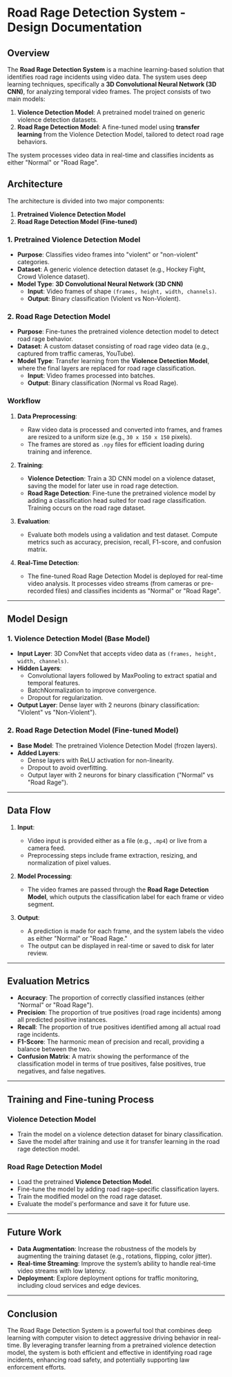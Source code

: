 # Road Rage Detection System - Design Documentation

## Overview
The **Road Rage Detection System** is a machine learning-based solution that identifies road rage incidents using video data. The system uses deep learning techniques, specifically a **3D Convolutional Neural Network (3D CNN)**, for analyzing temporal video frames. The project consists of two main models:

1. **Violence Detection Model**: A pretrained model trained on generic violence detection datasets.
2. **Road Rage Detection Model**: A fine-tuned model using **transfer learning** from the Violence Detection Model, tailored to detect road rage behaviors.

The system processes video data in real-time and classifies incidents as either "Normal" or "Road Rage".

## Architecture

The architecture is divided into two major components:
1. **Pretrained Violence Detection Model**
2. **Road Rage Detection Model (Fine-tuned)**

### 1. **Pretrained Violence Detection Model**
   - **Purpose**: Classifies video frames into "violent" or "non-violent" categories.
   - **Dataset**: A generic violence detection dataset (e.g., Hockey Fight, Crowd Violence dataset).
   - **Model Type**: **3D Convolutional Neural Network (3D CNN)**
     - **Input**: Video frames of shape `(frames, height, width, channels)`.
     - **Output**: Binary classification (Violent vs Non-Violent).

### 2. **Road Rage Detection Model**
   - **Purpose**: Fine-tunes the pretrained violence detection model to detect road rage behavior.
   - **Dataset**: A custom dataset consisting of road rage video data (e.g., captured from traffic cameras, YouTube).
   - **Model Type**: Transfer learning from the **Violence Detection Model**, where the final layers are replaced for road rage classification.
     - **Input**: Video frames processed into batches.
     - **Output**: Binary classification (Normal vs Road Rage).

### Workflow

1. **Data Preprocessing**:
   - Raw video data is processed and converted into frames, and frames are resized to a uniform size (e.g., `30 x 150 x 150` pixels).
   - The frames are stored as `.npy` files for efficient loading during training and inference.

2. **Training**:
   - **Violence Detection**: Train a 3D CNN model on a violence dataset, saving the model for later use in road rage detection.
   - **Road Rage Detection**: Fine-tune the pretrained violence model by adding a classification head suited for road rage classification. Training occurs on the road rage dataset.

3. **Evaluation**:
   - Evaluate both models using a validation and test dataset. Compute metrics such as accuracy, precision, recall, F1-score, and confusion matrix.
   
4. **Real-Time Detection**:
   - The fine-tuned Road Rage Detection Model is deployed for real-time video analysis. It processes video streams (from cameras or pre-recorded files) and classifies incidents as "Normal" or "Road Rage".

---

## Model Design

### **1. Violence Detection Model (Base Model)**
   - **Input Layer**: 3D ConvNet that accepts video data as `(frames, height, width, channels)`.
   - **Hidden Layers**: 
     - Convolutional layers followed by MaxPooling to extract spatial and temporal features.
     - BatchNormalization to improve convergence.
     - Dropout for regularization.
   - **Output Layer**: Dense layer with 2 neurons (binary classification: "Violent" vs "Non-Violent").

### **2. Road Rage Detection Model (Fine-tuned Model)**
   - **Base Model**: The pretrained Violence Detection Model (frozen layers).
   - **Added Layers**:
     - Dense layers with ReLU activation for non-linearity.
     - Dropout to avoid overfitting.
     - Output layer with 2 neurons for binary classification ("Normal" vs "Road Rage").

---

## Data Flow

1. **Input**:
   - Video input is provided either as a file (e.g., `.mp4`) or live from a camera feed.
   - Preprocessing steps include frame extraction, resizing, and normalization of pixel values.

2. **Model Processing**:
   - The video frames are passed through the **Road Rage Detection Model**, which outputs the classification label for each frame or video segment.

3. **Output**:
   - A prediction is made for each frame, and the system labels the video as either "Normal" or "Road Rage."
   - The output can be displayed in real-time or saved to disk for later review.

---

## Evaluation Metrics

- **Accuracy**: The proportion of correctly classified instances (either "Normal" or "Road Rage").
- **Precision**: The proportion of true positives (road rage incidents) among all predicted positive instances.
- **Recall**: The proportion of true positives identified among all actual road rage incidents.
- **F1-Score**: The harmonic mean of precision and recall, providing a balance between the two.
- **Confusion Matrix**: A matrix showing the performance of the classification model in terms of true positives, false positives, true negatives, and false negatives.

---

## Training and Fine-tuning Process

### **Violence Detection Model**
   - Train the model on a violence detection dataset for binary classification.
   - Save the model after training and use it for transfer learning in the road rage detection model.

### **Road Rage Detection Model**
   - Load the pretrained **Violence Detection Model**.
   - Fine-tune the model by adding road rage-specific classification layers.
   - Train the modified model on the road rage dataset.
   - Evaluate the model's performance and save it for future use.

---

## Future Work

- **Data Augmentation**: Increase the robustness of the models by augmenting the training dataset (e.g., rotations, flipping, color jitter).
- **Real-time Streaming**: Improve the system’s ability to handle real-time video streams with low latency.
- **Deployment**: Explore deployment options for traffic monitoring, including cloud services and edge devices.

---

## Conclusion

The Road Rage Detection System is a powerful tool that combines deep learning with computer vision to detect aggressive driving behavior in real-time. By leveraging transfer learning from a pretrained violence detection model, the system is both efficient and effective in identifying road rage incidents, enhancing road safety, and potentially supporting law enforcement efforts.

